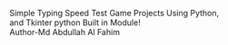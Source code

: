 Simple Typing Speed Test Game Projects Using Python,
<br>
and Tkinter python Built in Module!
<br>
Author-Md Abdullah Al Fahim
